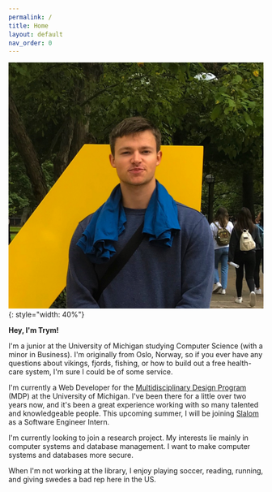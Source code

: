 ```yaml
---
permalink: /
title: Home
layout: default
nav_order: 0
---
```


![Image](/assets/images/trym.png){: style="width: 40%"}

**Hey, I'm Trym!**

I'm a junior at the University of Michigan studying Computer Science (with a minor in Business). I'm originally from Oslo, Norway, so if you ever have any questions about vikings, fjords, fishing, or how to build out a free health-care system, I'm sure I could be of some service.

I'm currently a Web Developer for the [Multidisciplinary Design Program](https://mdp.engin.umich.edu/) (MDP) at the University of Michigan. I've been there for a little over two years now, and it's been a great experience working with so many talented and knowledgeable people. This upcoming summer, I will be joining [Slalom](https://www.slalom.com/) as a Software Engineer Intern. 

I'm currently looking to join a research project. My interests lie mainly in computer systems and database management. I want to make computer systems and databases more secure.

When I'm not working at the library, I enjoy playing soccer, reading, running, and giving swedes a bad rep here in the US.
